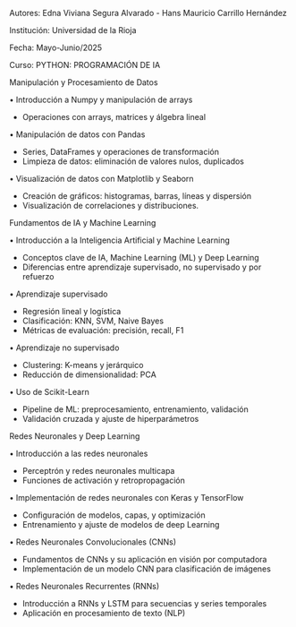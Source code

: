 Autores: Edna Viviana Segura Alvarado - Hans Mauricio Carrillo Hernández

Institución: Universidad de la Rioja

Fecha: Mayo-Junio/2025

Curso: PYTHON: PROGRAMACIÓN DE IA

Manipulación y Procesamiento de Datos

•	Introducción a Numpy y manipulación de arrays

-	Operaciones con arrays, matrices y álgebra lineal
  
•	Manipulación de datos con Pandas

-	 Series, DataFrames y operaciones de transformación
-	 Limpieza de datos: eliminación de valores nulos, duplicados
  
•	Visualización de datos con Matplotlib y Seaborn

-	 Creación de gráficos: histogramas, barras, líneas y dispersión
-	 Visualización de correlaciones y distribuciones.
  
Fundamentos de IA y Machine Learning

•	Introducción a la Inteligencia Artificial y Machine Learning

-	 Conceptos clave de IA, Machine Learning (ML) y Deep Learning
-	 Diferencias entre aprendizaje supervisado, no supervisado y por refuerzo
  
•	Aprendizaje supervisado

-	 Regresión lineal y logística
-	 Clasificación: KNN, SVM, Naive Bayes
-	 Métricas de evaluación: precisión, recall, F1
  
•	Aprendizaje no supervisado

-	 Clustering: K-means y jerárquico
-	 Reducción de dimensionalidad: PCA
  
•	Uso de Scikit-Learn

-	 Pipeline de ML: preprocesamiento, entrenamiento, validación
-	 Validación cruzada y ajuste de hiperparámetros
  
Redes Neuronales y Deep Learning

•	Introducción a las redes neuronales

-	 Perceptrón y redes neuronales multicapa
-	 Funciones de activación y retropropagación
  
•	Implementación de redes neuronales con Keras y TensorFlow

-	 Configuración de modelos, capas, y optimización
-	 Entrenamiento y ajuste de modelos de deep Learning
  
•	Redes Neuronales Convolucionales (CNNs)

-	 Fundamentos de CNNs y su aplicación en visión por computadora
-	 Implementación de un modelo CNN para clasificación de imágenes
  
•	Redes Neuronales Recurrentes (RNNs)
-	 Introducción a RNNs y LSTM para secuencias y series temporales
-	 Aplicación en procesamiento de texto (NLP)

